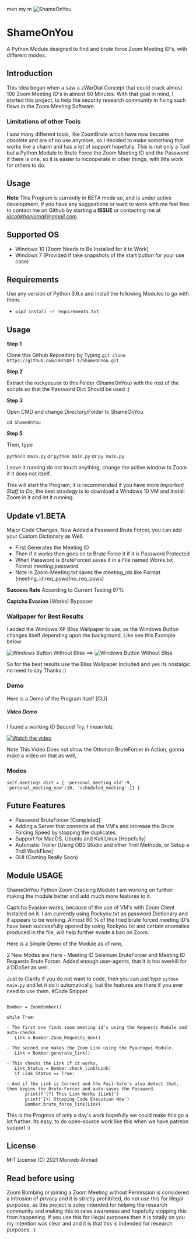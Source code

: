 men my m
![ShameOnYou](./giffy.gif)
#  ShameOnYou
A Python Module designed to find and brute force Zoom Meeting ID's, with different modes.

## Introduction
 This Idea began when a saw a zWarDial Concept that could crack almost 100 Zoom Meeting ID's in almost 60 Minutes. With that goal in mind, I started this project, to help the security research community in fixing such flaws in the Zoom Meeting Software.

### Limitations of other Tools

I saw many different tools, like ZoomBrute which have now become obsolete and are of no use anymore, so I decided to make something that works like a charm and has a lot of support hopefully. This is not only a Tool but a Python Module to Brute Force the Zoom Meeting ID and the Password if there is one, so it is easier to incooperate in other things, with litte work for others to do.

## Usage

**Note**
This Program is currently in BETA mode so, and is under active development, if you have any suggestions or want to work with me feel free to contact me on Github by starting a **ISSUE** or contacting me at *jacobkhanjamali@gmail.com*. 

## Supported OS

- Windows 10 [Zoom Needs to Be Installed for it to Work]
- Windows 7 (Provided if take snapshots of the start button for your use case)

## Requirements

Use any version of Python 3.6.x and install the following Modules to go with them.

- `pip3 install -r requirements.txt`

## Usage

**Step 1**

Clone this Github Repository by Typing
`git clone https://github.com/UBISOFT-1/ShameOnYou.git`

**Step 2**

Extract the rockyou.rar to this Folder (ShameOnYou) with the rest of the scripts so that the Password Dict Should be used :)

**Step 3**

Open CMD and change Directory/Folder to ShameOnYou

`cd ShameOnYou`

**Step 5**

Then, type

`python3 main.py` *or* `python main.py` *or* `py main.py`

Leave it running do not touch anything, change the active window to Zoom if it does not itself.

This will start the Program, it is recommended if you have more *Important Stuff to Do*, the best stradegy is to download a Windows 10 VM and Install Zoom in it and let it running. 

## Update v1.BETA

Major Code Changes, Now Added a Password Brute Forcer, you can add your Custom Dictionary as Well.
- First Generates the Meeting ID
- Then if it works then goes on to Brute Force it if it is Password Protected
- When Password is BruteForced saves it in a File named Works.txt Format *meeting:password*
- Note in Zoom-Meeting.txt saves the meeting_ids like Format (meeting_id:req_pswd/no_req_psws)

**Success Rate** According to Current Testing 97%

**Captcha Evasion** [Works] Bypasser


### Wallpaper for Best Results

I added the Windows XP Bliss Wallpaper to use, as the Windows Button changes itself depending upon the background, Like see this Example below

![Windows Button Without Bliss](Windows_Button.PNG) ==> ![Windows Button Without Bliss](Windows_Button_2.PNG)

So for the best results use the Bliss Wallpaper Included and yes its nostalgic no need to say Thanks :)

### Demo

Here is a Demo of the Program itself [CLI]

##### Video Demo

I found a working ID Second Try, I mean lolz

[![Watch the video](https://img.youtube.com/vi/rJTbF7gdH7g/maxresdefault.jpg)](https://youtu.be/rJTbF7gdH7g)

Note This Video Does not show the Ottoman BruteForcer in Action, gonna make a video on that as well,

### Modes
`
self.meetings_dict = {
            'personal_meeting_old':9,
            'personal_meeting_new':10,
            'scheduled_meeting':11
        }
`

## Future Features
- Password BruteForcer [Completed]
- Adding a Server that connects all the VM's and increase the Brute Forcing Speed by stopping the duplicates.
- Support for MacOS, Ubuntu and Kali Linux [Hopefully]
- Automatic Troller [Using OBS Studio and other Troll Methods, or Setup a Troll WorkFlow]
- GUI (Coming Really Soon)

## Module USAGE

ShameOnYou Python Zoom Cracking Module
I am working on further making the module better and add much more features to it.

Captcha Evasion works, because of the use of VM's with Zoom Client Installed on it. I am currently using Rockyou.txt as password Dictionary and it appears to be working. Almost 60 % of the tried brute forced meeting ID's have been successfully opened by using Rockyou.txt and certain anomalies produced in the file, will help further evade a ban on Zoom.



Here is a Simple Demo of the Module as of now, 

2 New Modes are Here - Meeting ID Selenium BruteForcer and Meeting ID Requests Brute Forcer.  Added enough user-agents, that it is too overkill for a DDoSer as well.

Just to Clarify if you do not want to code, then you can just type `python main.py` and let it do it automatically, but the features are there if you ever need to use them.
#Code Snippet

````

Bomber = ZoomBomber()

while True:

- The first one finds zoom meeting id's using the Requests Module and auto-checks
   Link = Bomber.Zoom_Requests_Gen()

- The second one makes the Zoom Link using the Pyautogui Module.
   Link = Bomber.generate_link()

- This checks the Link if it works,
   Link_Status = Bomber.check_link(Link)
   if Link_Status == True:

- And if the Link is Correct and the Fail-Safe's also detect that, then begins the Brute-Forcer and auto-saves the Password.
       print(f'[?] This Link Works {Link}')
       print('[+] Stopping Code Execution Now')
       Bomber.brute_force_link(Link)

````

This is the Progress of only a day's work hopefully we could make this go a lot further. Its easy, to do open-source work like this when we have patreon support :) 




## License

MIT License (C) 2021 Muneeb Ahmad

## Read before using

Zoom Bombing or joining a Zoom Meeting without Permission is considered a intrusion of privacy and it is strictly prohibited, do not use this for illegal purposes,
as this project is soley intended for helping the research community and making this to raise awareness and hopefully stopping this from happening. If you use this for
illegal purposes then it is totally on you my intention was clear and and it is that this is indended for research purposes. :) 
